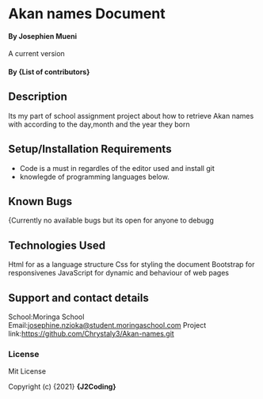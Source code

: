  # Akan names Document
#### By Josephien Mueni 
A current version
#### By **{List of contributors}**
## Description
Its my part of school assignment project about how to retrieve Akan names with according to the day,month and the year they born
## Setup/Installation Requirements
* Code is a must in regardles of the editor used and install git
* knowlegde of programming languages below.


## Known Bugs
{Currently no available bugs but its open for anyone to debugg
## Technologies Used
Html for as a language structure
Css for styling the document
Bootstrap for responsivenes
JavaScript for dynamic and behaviour of web pages
## Support and contact details
School:Moringa School
Email:josephine.nzioka@student.moringaschool.com
Project link:https://github.com/Chrystaly3/Akan-names.git
### License
Mit License


Copyright (c) {2021} **{J2Coding}**